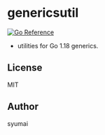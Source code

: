 # genericsutil

[![Go Reference](https://pkg.go.dev/badge/github.com/syumai/genericsutil.svg)](https://pkg.go.dev/github.com/syumai/genericsutil)

- utilities for Go 1.18 generics.

## License

MIT

## Author

syumai
